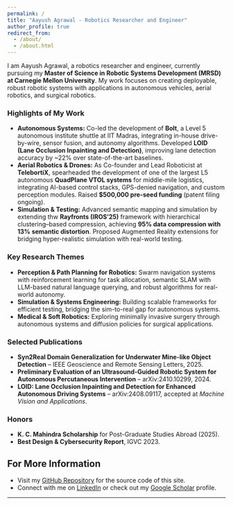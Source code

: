 ```yaml
---
permalink: /
title: "Aayush Agrawal - Robotics Researcher and Engineer"
author_profile: true
redirect_from: 
  - /about/
  - /about.html
---
```


I am Aayush Agrawal, a robotics researcher and engineer, currently pursuing my **Master of Science in Robotic Systems Development (MRSD) at Carnegie Mellon University**. My work focuses on creating deployable, robust robotic systems with applications in autonomous vehicles, aerial robotics, and surgical robotics.

### Highlights of My Work
- **Autonomous Systems:** Co-led the development of **Bolt**, a Level 5 autonomous institute shuttle at IIT Madras, integrating in-house drive-by-wire, sensor fusion, and autonomy algorithms. Developed **LOID (Lane Occlusion Inpainting and Detection)**, improving lane detection accuracy by ~22% over state-of-the-art baselines.
- **Aerial Robotics & Drones:** As Co-founder and Lead Roboticist at **TelebortiX**, spearheaded the development of one of the largest L5 autonomous **QuadPlane VTOL systems** for middle-mile logistics, integrating AI-based control stacks, GPS-denied navigation, and custom perception modules. Raised **$500,000 pre-seed funding** (patent filing ongoing).
- **Simulation & Testing:** Advanced semantic mapping and simulation by extending thw **Rayfronts (IROS’25)** framework with hierarchical clustering–based compression, achieving **95% data compression with 13% semantic distortion**. Proposed Augmented Reality extensions for bridging hyper-realistic simulation with real-world testing.

### Key Research Themes
- **Perception & Path Planning for Robotics:** Swarm navigation systems with reinforcement learning for task allocation, semantic SLAM with LLM-based natural language querying, and robust algorithms for real-world autonomy.
- **Simulation & Systems Engineering:** Building scalable frameworks for efficient testing, bridging the sim-to-real gap for autonomous systems.
- **Medical & Soft Robotics:** Exploring minimally invasive surgery through autonomous systems and diffusion policies for surgical applications.


### Selected Publications
- **Syn2Real Domain Generalization for Underwater Mine-like Object Detection** – IEEE Geoscience and Remote Sensing Letters, 2025.  
- **Preliminary Evaluation of an Ultrasound-Guided Robotic System for Autonomous Percutaneous Intervention** – arXiv:2410.10299, 2024.  
- **LOID: Lane Occlusion Inpainting and Detection for Enhanced Autonomous Driving Systems** – arXiv:2408.09117, accepted at *Machine Vision and Applications*.  

### Honors
- **K. C. Mahindra Scholarship** for Post-Graduate Studies Abroad (2025).  
- **Best Design & Cybersecurity Report**, IGVC 2023.  

For More Information
------
- Visit my [GitHub Repository](https://github.com/AayushAgrawal2003) for the source code of this site.
- Connect with me on [LinkedIn](https://linkedin.com/in/aayush--agrawal) or check out my [Google Scholar](https://scholar.google.com/citations?user=z8JYL5YAAAAJ&hl=en) profile.
---
